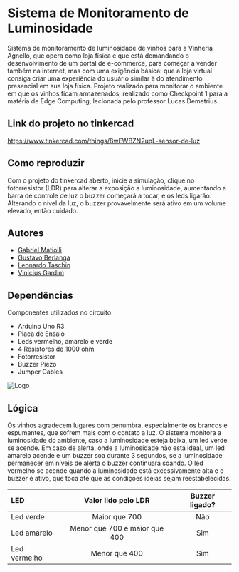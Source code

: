 
# Sistema de Monitoramento de Luminosidade

Sistema de monitoramento de luminosidade de vinhos para a Vinheria Agnello, que opera como loja física e que está demandando o desenvolvimento de um portal de e-commerce, para começar a vender também na internet, mas com uma exigência básica: que a loja virtual consiga criar uma experiência do usuário similar à do atendimento presencial em sua loja física. Projeto realizado para monitorar o ambiente em que os vinhos ficam armazenados, realizado como Checkpoint 1 para a matéria de Edge Computing, lecionada pelo professor Lucas Demetrius.

## Link do projeto no tinkercad
https://www.tinkercad.com/things/8wEWBZN2uqL-sensor-de-luz

## Como reproduzir

Com o projeto do tinkercad aberto, inicie a simulação, clique no fotorresistor (LDR) para alterar a exposição a luminosidade, aumentando a barra de controle de luz o buzzer começará a tocar, e os leds ligarão. Alterando o nível da luz, o buzzer provavelmente será ativo em um volume elevado, então cuidado. 

## Autores

- [Gabriel Matiolli](https://www.github.com/m4tiolli)
- [Gustavo Berlanga](https://www.github.com/berla1)
- [Leonardo Taschin](https://www.github.com/LeoTaschin)
- [Vinicius Gardim](https://www.github.com/gardim1)

## Dependências

Componentes utilizados no circuito:

- Arduino Uno R3
- Placa de Ensaio
- Leds vermelho, amarelo e verde
- 4 Resistores de 1000 ohm
- Fotorresistor
- Buzzer Piezo
- Jumper Cables
    
![Logo](https://gcdnb.pbrd.co/images/zIZlq7SC5Rjw.png?o=1)

## Lógica

Os vinhos agradecem lugares com penumbra, especialmente os brancos e espumantes, que sofrem mais com o contato a luz. O sistema monitora a luminosidade do ambiente, caso a luminosidade esteja baixa, um led verde se acende. Em caso de alerta, onde a luminosidade não está ideal, um led amarelo acende e um buzzer soa durante 3 segundos, se a luminosidade permanecer em níveis de alerta o buzzer continuará soando. O led vermelho se acende quando a luminosidade está excessivamente alta e o buzzer é ativo, que toca até que as condições ideias sejam reestabelecidas.

| LED | Valor lido pelo LDR | Buzzer ligado? |
|:----| :-----------------: | :------------: |
|Led verde| Maior que 700 | Não |
|Led amarelo|Menor que 700 e maior que 400| Sim |
|Led vermelho| Menor que 400 | Sim |
